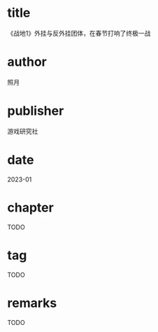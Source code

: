 # title
《战地1》外挂与反外挂团体，在春节打响了终极一战

# author
照月

# publisher
游戏研究社

# date
2023-01

# chapter
TODO

# tag
TODO

# remarks
TODO
